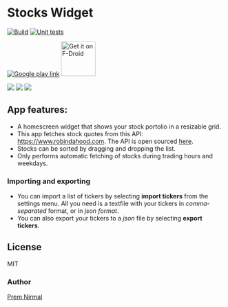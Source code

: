 # Stocks Widget
[![Build](https://github.com/premnirmal/StockTicker/workflows/build/badge.svg)](https://github.com/premnirmal/StockTicker/actions) [![Unit tests](https://github.com/premnirmal/StockTicker/workflows/unittests/badge.svg)](https://github.com/premnirmal/StockTicker/actions)

[![Google play link](graphics/google-play-badge.png)](https://play.google.com/store/apps/details?id=com.github.premnirmal.tickerwidget) [<img src="https://i.imgur.com/u6kj7yf.png"
      alt="Get it on F-Droid"
      height="80">](https://f-droid.org/app/com.github.premnirmal.tickerwidget)

![](https://lh3.googleusercontent.com/R9khJ5kNzXHUjO4BxNw1cNKTx62grZ7FtLRT_F2H0BhC99iuMWDxvuGTYvyydtqE3w=h400-rw)
![](https://lh3.googleusercontent.com/5bJo7sEfgkI5KX2rhvOwugq42B5lPY3FcNWIHschi-ek5Rqo_p6_ajxxAiiJ6cXI2cU=h400-rw)
![](https://lh3.googleusercontent.com/pKI7tibPnU4HS92l-ubpphJVS_7wCJdteg6td6gnAnbx8sqiVFJZEjTiQe4hBiPU5W0=h400-rw)

## App features:

- A homescreen widget that shows your stock portolio in a resizable grid.
- This app fetches stock quotes from this API: https://www.robindahood.com. The API is open sourced [here](https://github.com/premnirmal/robindahood.com).
- Stocks can be sorted by dragging and dropping the list.
- Only performs automatic fetching of stocks during trading hours and weekdays.

### Importing and exporting
- You can import a list of tickers by selecting **import tickers** from the settings menu. All you need is a textfile with your tickers in *comma-separated* format, or in *json format*.
- You can also export your tickers to a *json* file by selecting **export tickers**.

## License

MIT

### Author
[Prem Nirmal](http://premnirmal.me/)
